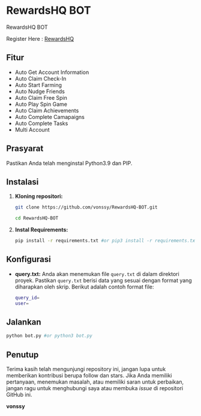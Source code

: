 # RewardsHQ BOT
RewardsHQ BOT

Register Here : [RewardsHQ](https://t.me/RewardsHQ_bot/RewardsHQ?startapp=811989195)

## Fitur

  - Auto Get Account Information
  - Auto Claim Check-In
  - Auto Start Farming
  - Auto Nudge Friends
  - Auto Claim Free Spin
  - Auto Play Spin Game
  - Auto Claim Achievements
  - Auto Complete Camapaigns
  - Auto Complete Tasks
  - Multi Account

## Prasyarat

Pastikan Anda telah menginstal Python3.9 dan PIP.

## Instalasi

1. **Kloning repositori:**
   ```bash
   git clone https://github.com/vonssy/RewardsHQ-BOT.git
   ```
   ```bash
   cd RewardsHQ-BOT
   ```

2. **Instal Requirements:**
   ```bash
   pip install -r requirements.txt #or pip3 install -r requirements.txt
   ```

## Konfigurasi

- **query.txt:** Anda akan menemukan file `query.txt` di dalam direktori proyek. Pastikan `query.txt` berisi data yang sesuai dengan format yang diharapkan oleh skrip. Berikut adalah contoh format file:

  ```bash
  query_id=
  user=
  ```

## Jalankan

```bash
python bot.py #or python3 bot.py
```

## Penutup

Terima kasih telah mengunjungi repository ini, jangan lupa untuk memberikan kontribusi berupa follow dan stars.
Jika Anda memiliki pertanyaan, menemukan masalah, atau memiliki saran untuk perbaikan, jangan ragu untuk menghubungi saya atau membuka *issue* di repositori GitHub ini.

**vonssy**
